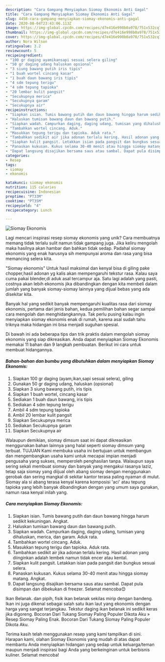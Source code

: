 ```yaml
---
description: "Cara Gampang Menyiapkan Siomay Ekonomis Anti Gagal"
title: "Cara Gampang Menyiapkan Siomay Ekonomis Anti Gagal"
slug: 4458-cara-gampang-menyiapkan-siomay-ekonomis-anti-gagal
date: 2020-08-04T23:43:06.113Z
image: https://img-global.cpcdn.com/recipes/d7e416e998b0a978/751x532cq70/siomay-ekonomis-foto-resep-utama.jpg
thumbnail: https://img-global.cpcdn.com/recipes/d7e416e998b0a978/751x532cq70/siomay-ekonomis-foto-resep-utama.jpg
cover: https://img-global.cpcdn.com/recipes/d7e416e998b0a978/751x532cq70/siomay-ekonomis-foto-resep-utama.jpg
author: Nora Wilson
ratingvalue: 3.2
reviewcount: 5
recipeingredient:
- "100 gr daging ayamikansapi sesuai selera giling"
- "50 gr daging udang haluskan opsional"
- "3 siung bawang putih iris tipis"
- "1 buah wortel cincang kasar"
- "1 buah daun bawang iris tipis"
- "4 sdm tepung terigu"
- "4 sdm tepung tapioka"
- "20 lembar kulit pangsit"
- "Secukupnya merica"
- "Secukupnya garam"
- "Secukupnya air"
recipeinstructions:
- "Siapkan isian. Tumis bawang putih dan daun bawang hingga harum sedikit kekuningan. Angkat."
- "Haluskan tumisan bawang daun dan bawang putih."
- "Siapkan wadah. Campurkan daging, daging udang, tumisan yang dihaluskan, merica, dan garam. Aduk rata."
- "Tambahkan wortel cincang. Aduk."
- "Masukkan tepung terigu dan tapioka. Aduk rata."
- "Tambahkan sedikit air jika adonan terlalu kering. Hasil adonan yang diinginkan adalah lembek namun tidak encer atau kental."
- "Siapkan kulit pangsit. Letakkan isian pada pangsit dan bungkus sesuai selera."
- "Panaskan kukusan. Kukus selama 30-40 menit atau hingga siomay matang. Angkat."
- "Dapat langsung disajikan bersama saus atau sambal. Dapat pula disimpan dan dibekukan di freezer. Selamat mencoba😊"
categories:
- Resep
tags:
- siomay
- ekonomis

katakunci: siomay ekonomis 
nutrition: 115 calories
recipecuisine: Indonesian
preptime: "PT33M"
cooktime: "PT35M"
recipeyield: "4"
recipecategory: Lunch

---
```



![Siomay Ekonomis](https://img-global.cpcdn.com/recipes/d7e416e998b0a978/751x532cq70/siomay-ekonomis-foto-resep-utama.jpg)

Lagi mencari inspirasi resep siomay ekonomis yang unik? Cara membuatnya memang tidak terlalu sulit namun tidak gampang juga. Jika keliru mengolah maka hasilnya akan hambar dan bahkan tidak sedap. Padahal siomay ekonomis yang enak harusnya sih mempunyai aroma dan rasa yang bisa memancing selera kita.

&#34;Siomay ekonomis&#34; Untuk hasil maksimal dan kenyal bisa di giling pake chopper,hasil adonan yg kalis akan mempengaruhi tekstur rasa. Kalau saya cuma pakai blender,di aduk asal tercampur aja. Satu lagi adalah yang pasti, costnya akan lebih ekonomis jika dibandingkan dengan kita membeli dalam jumlah yang banyak siomay-siomay lainnya yang dijual bebas yang ada disekitar kita.

Banyak hal yang sedikit banyak mempengaruhi kualitas rasa dari siomay ekonomis, pertama dari jenis bahan, kedua pemilihan bahan segar sampai cara mengolah dan menghidangkannya. Tak perlu pusing kalau ingin menyiapkan siomay ekonomis enak di rumah, karena asal sudah tahu triknya maka hidangan ini bisa menjadi suguhan spesial.


Di bawah ini ada beberapa tips dan trik praktis dalam mengolah siomay ekonomis yang siap dikreasikan. Anda dapat menyiapkan Siomay Ekonomis memakai 11 bahan dan 9 langkah pembuatan. Berikut ini cara untuk membuat hidangannya.

<!--inarticleads1-->

##### Bahan-bahan dan bumbu yang dibutuhkan dalam menyiapkan Siomay Ekonomis:

1. Siapkan 100 gr daging (ayam,ikan,sapi sesuai selera), giling
1. Gunakan 50 gr daging udang, haluskan (opsional)
1. Siapkan 3 siung bawang putih, iris tipis
1. Siapkan 1 buah wortel, cincang kasar
1. Sediakan 1 buah daun bawang, iris tipis
1. Sediakan 4 sdm tepung terigu
1. Ambil 4 sdm tepung tapioka
1. Ambil 20 lembar kulit pangsit
1. Siapkan Secukupnya merica
1. Sediakan Secukupnya garam
1. Siapkan Secukupnya air


Walaupun demikian, siomay dimsum saat ini dapat dikreasikan menggunakan bahan lainnya yang halal seperti siomay dimsum yang terbuat. TUJUAN Kami membuka usaha ini bertujuan untuk membangun dan mengembangkan usaha kami untuk mecapai impian menjadi pengusaha yang sukses, memperoleh penghasilan tanpa. Walaupun saya sering sekali membuat siomay dan banyak yang mengakui rasanya laziz, tetap saja siomay yang diijual oleh abang siomay dengan menggunakan gerobak dan sering mangkal di sekitar kantor terasa paling nyaman di mulut. Siomay ala si abang terasa kenyal karena komposisi &#39;aci&#39; atau tepung tapioka yang lebih banyak dibandingkan dengan yang umum saya gunakan, namun rasa kenyal inilah yang. 

<!--inarticleads2-->

##### Cara menyiapkan Siomay Ekonomis:

1. Siapkan isian. Tumis bawang putih dan daun bawang hingga harum sedikit kekuningan. Angkat.
1. Haluskan tumisan bawang daun dan bawang putih.
1. Siapkan wadah. Campurkan daging, daging udang, tumisan yang dihaluskan, merica, dan garam. Aduk rata.
1. Tambahkan wortel cincang. Aduk.
1. Masukkan tepung terigu dan tapioka. Aduk rata.
1. Tambahkan sedikit air jika adonan terlalu kering. Hasil adonan yang diinginkan adalah lembek namun tidak encer atau kental.
1. Siapkan kulit pangsit. Letakkan isian pada pangsit dan bungkus sesuai selera.
1. Panaskan kukusan. Kukus selama 30-40 menit atau hingga siomay matang. Angkat.
1. Dapat langsung disajikan bersama saus atau sambal. Dapat pula disimpan dan dibekukan di freezer. Selamat mencoba😊


Ikan Belanak. dan pipih, fisik ikan belanak sekilas mirip dengan bandeng. Ikan ini juga dikenal sebagai salah satu ikan laut yang ekonomis dengan harga yang sangat terjangkau. Tekstur daging ikan belanak ini sedikit keras jika digoreng. Bocoran Dari Tukang Siomay Paling Populer Dikota Aku » Resep Siomay Paling Enak. Bocoran Dari Tukang Siomay Paling Populer Dikota Aku. 

Terima kasih telah menggunakan resep yang kami tampilkan di sini. Harapan kami, olahan Siomay Ekonomis yang mudah di atas dapat membantu Anda menyiapkan hidangan yang sedap untuk keluarga/teman maupun menjadi inspirasi bagi Anda yang berkeinginan untuk berbisnis kuliner. Selamat mencoba!
